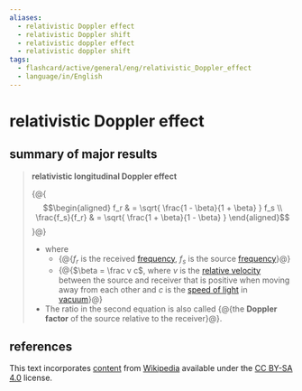 ```yaml
---
aliases:
  - relativistic Doppler effect
  - relativistic Doppler shift
  - relativistic doppler effect
  - relativistic doppler shift
tags:
  - flashcard/active/general/eng/relativistic_Doppler_effect
  - language/in/English
---
```


# relativistic Doppler effect

## summary of major results

> __relativistic longitudinal Doppler effect__
>
> {@{$$\begin{aligned} f_r & = \sqrt{ \frac{1 - \beta}{1 + \beta} } f_s \\ \frac{f_s}{f_r} & = \sqrt{ \frac{1 + \beta}{1 - \beta} } \end{aligned}$$}@}
>
> - where
>   - {@{$f_r$ is the received [frequency](frequency.md), $f_s$ is the source [frequency](frequency.md)}@}
>   - {@{$\beta = \frac v c$, where $v$ is the [relative velocity](relative%20velocity.md) between the source and receiver that is positive when moving away from each other and $c$ is the [speed of light](speed%20of%20light.md) in [vacuum](vacuum.md)}@}
> - The ratio in the second equation is also called {@{the __Doppler factor__ of the source relative to the receiver}@}. <!--SR:!2027-11-08,857,250!2027-08-26,1050,350!2025-07-10,382,290!2026-07-01,612,290-->

## references

This text incorporates [content](https://en.wikipedia.org/wiki/relativistic_Doppler_effect) from [Wikipedia](Wikipedia.md) available under the [CC BY-SA 4.0](https://creativecommons.org/licenses/by-sa/4.0/) license.
